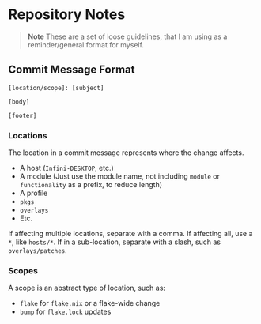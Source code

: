 # Repository Notes

> **Note**
> These are a set of loose guidelines, that I am using as a reminder/general format for myself.

## Commit Message Format

```
[location/scope]: [subject]

[body]

[footer]
```

### Locations

The location in a commit message represents where the change affects.

- A host (`Infini-DESKTOP`, etc.)
- A module (Just use the module name, not including `module` or `functionality` as a prefix, to reduce length)
- A profile
- `pkgs`
- `overlays`
- Etc.

If affecting multiple locations, separate with a comma.
If affecting all, use a `*`, like `hosts/*`.
If in a sub-location, separate with a slash, such as `overlays/patches`.

### Scopes

A scope is an abstract type of location, such as:

- `flake` for `flake.nix` or a flake-wide change
- `bump` for `flake.lock` updates
